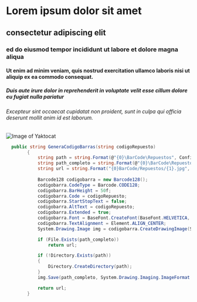 # Lorem ipsum dolor sit amet
## consectetur adipiscing elit
### ed do eiusmod tempor incididunt ut labore et dolore magna aliqua
#### Ut enim ad minim veniam, quis nostrud exercitation ullamco laboris nisi ut aliquip ex ea commodo consequat.
##### Duis aute irure dolor in reprehenderit in voluptate velit esse cillum dolore eu fugiat nulla pariatur
###### Excepteur sint occaecat cupidatat non proident, sunt in culpa qui officia deserunt mollit anim id est laborum.
![Image of Yaktocat](https://octodex.github.com/images/yaktocat.png)
```C#
  public string GeneraCodigoBarras(string codigoRepuesto)
        {
            string path = string.Format(@"{0}\BarCode\Repuestos", ConfigurationManager.AppSettings["imagenes"]);
            string path_completo = string.Format(@"{0}\BarCode\Repuestos\{1}.jpg", ConfigurationManager.AppSettings["imagenes"], codigoRepuesto);
            string url = string.Format("{0}BarCode/Repuestos/{1}.jpg", ConfigurationManager.AppSettings["url_imagenes"], codigoRepuesto);
            
            Barcode128 codigobarra = new Barcode128();
            codigobarra.CodeType = Barcode.CODE128;
            codigobarra.BarHeight = 50f;
            codigobarra.Code = codigoRepuesto;
            codigobarra.StartStopText = false;
            codigobarra.AltText = codigoRepuesto;
            codigobarra.Extended = true;
            codigobarra.Font = BaseFont.CreateFont(BaseFont.HELVETICA, BaseFont.CP1252, false);
            codigobarra.TextAlignment = Element.ALIGN_CENTER;
            System.Drawing.Image img = codigobarra.CreateDrawingImage(System.Drawing.Color.Black, System.Drawing.Color.White);

            if (File.Exists(path_completo))
                return url;

            if (!Directory.Exists(path))
            {
                Directory.CreateDirectory(path);
            }
            img.Save(path_completo, System.Drawing.Imaging.ImageFormat.Jpeg);

            return url;
        }
```
